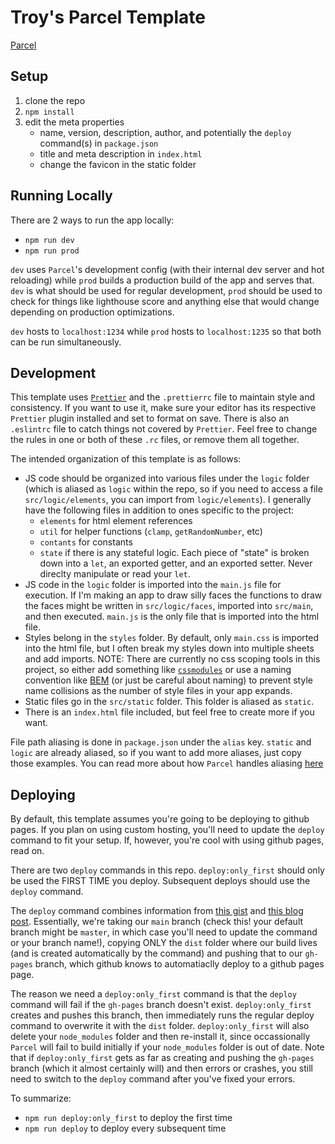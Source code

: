 # Troy's Parcel Template

[Parcel](https://parceljs.org/getting_started.html)

## Setup

1. clone the repo
1. `npm install`
1. edit the meta properties
   - name, version, description, author, and potentially the `deploy` command(s) in `package.json`
   - title and meta description in `index.html`
   - change the favicon in the static folder

## Running Locally

There are 2 ways to run the app locally:

- `npm run dev`
- `npm run prod`

`dev` uses `Parcel`'s development config (with their internal dev server and hot reloading) while `prod` builds a production build of the app and serves that. `dev` is what should be used for regular development, `prod` should be used to check for things like lighthouse score and anything else that would change depending on production optimizations.

`dev` hosts to `localhost:1234` while `prod` hosts to `localhost:1235` so that both can be run simultaneously.

## Development

This template uses [`Prettier`](https://prettier.io/docs/en/index.html) and the `.prettierrc` file to maintain style and consistency. If you want to use it, make sure your editor has its respective `Prettier` plugin installed and set to format on save. There is also an `.eslintrc` file to catch things not covered by `Prettier`. Feel free to change the rules in one or both of these `.rc` files, or remove them all together.

The intended organization of this template is as follows:

- JS code should be organized into various files under the `logic` folder (which is aliased as `logic` within the repo, so if you need to access a file `src/logic/elements`, you can import from `logic/elements`). I generally have the following files in addition to ones specific to the project:
  - `elements` for html element references
  - `util` for helper functions (`clamp`, `getRandomNumber`, etc)
  - `contants` for constants
  - `state` if there is any stateful logic. Each piece of "state" is broken down into a `let`, an exported getter, and an exported setter. Never direclty manipulate or read your `let`.
- JS code in the `logic` folder is imported into the `main.js` file for execution. If I'm making an app to draw silly faces the functions to draw the faces might be written in `src/logic/faces`, imported into `src/main`, and then executed. `main.js` is the only file that is imported into the html file.
- Styles belong in the `styles` folder. By default, only `main.css` is imported into the html file, but I often break my styles down into multiple sheets and add imports. NOTE: There are currently no css scoping tools in this project, so either add something like [`cssmodules`](https://github.com/css-modules/css-modules) or use a naming convention like [BEM](http://getbem.com/naming/) (or just be careful about naming) to prevent style name collisions as the number of style files in your app expands.
- Static files go in the `src/static` folder. This folder is aliased as `static`.
- There is an `index.html` file included, but feel free to create more if you want.

File path aliasing is done in `package.json` under the `alias` key. `static` and `logic` are already aliased, so if you want to add more aliases, just copy those examples. You can read more about how `Parcel` handles aliasing [here](https://parceljs.org/module_resolution.html)

## Deploying

By default, this template assumes you're going to be deploying to github pages. If you plan on using custom hosting, you'll need to update the `deploy` command to fit your setup. If, however, you're cool with using github pages, read on.

There are two `deploy` commands in this repo. `deploy:only_first` should only be used the FIRST TIME you deploy. Subsequent deploys should use the `deploy` command.

The `deploy` command combines information from [this gist](https://gist.github.com/cobyism/4730490) and [this blog post](https://clontz.org/blog/2014/05/08/git-subtree-push-for-deployment/). Essentially, we're taking our `main` branch (check this! your default branch might be `master`, in which case you'll need to update the command or your branch name!), copying ONLY the `dist` folder where our build lives (and is created automatically by the command) and pushing that to our `gh-pages` branch, which github knows to automatiaclly deploy to a github pages page.

The reason we need a `deploy:only_first` command is that the `deploy` command will fail if the `gh-pages` branch doesn't exist. `deploy:only_first` creates and pushes this branch, then immediately runs the regular deploy command to overwrite it with the `dist` folder. `deploy:only_first` will also delete your `node_modules` folder and then re-install it, since occassionally `Parcel` will fail to build initially if your `node_modules` folder is out of date. Note that if `deploy:only_first` gets as far as creating and pushing the `gh-pages` branch (which it almost certainly will) and then errors or crashes, you still need to switch to the `deploy` command after you've fixed your errors.

To summarize:

- `npm run deploy:only_first` to deploy the first time
- `npm run deploy` to deploy every subsequent time

